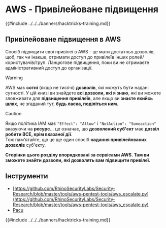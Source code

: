 # AWS - Привілейоване підвищення

{{#include ../../../banners/hacktricks-training.md}}

## Привілейоване підвищення в AWS

Спосіб підвищити свої привілеї в AWS - це мати достатньо дозволів, щоб, так чи інакше, отримати доступ до привілеїв інших ролей/користувачів/груп. Ланцюгове підвищення, поки ви не отримаєте адміністративний доступ до організації.

> [!WARNING]
> AWS має **сотні** (якщо не тисячі) **дозволів**, які можуть бути надані сутності. У цій книзі ви знайдете **всі дозволи, які я знаю**, які ви можете зловживати для **підвищення привілеїв**, але якщо ви **знаєте якийсь шлях**, не згаданий тут, **будь ласка, поділіться ним**.

> [!CAUTION]
> Якщо політика IAM має `"Effect": "Allow"` і `"NotAction": "Someaction"` вказуючи на **ресурс**... це означає, що **дозволений суб'єкт** має **дозвіл робити ВСЕ, крім вказаної дії**.\
> Тож пам'ятайте, що це ще один спосіб **надання привілейованих дозволів** суб'єкту.

**Сторінки цього розділу впорядковані за сервісами AWS. Там ви зможете знайти дозволи, які дозволять вам підвищити привілеї.**

## Інструменти

- [https://github.com/RhinoSecurityLabs/Security-Research/blob/master/tools/aws-pentest-tools/aws_escalate.py](https://github.com/RhinoSecurityLabs/Security-Research/blob/master/tools/aws-pentest-tools/aws_escalate.py)
- [Pacu](https://github.com/RhinoSecurityLabs/pacu)

{{#include ../../../banners/hacktricks-training.md}}

